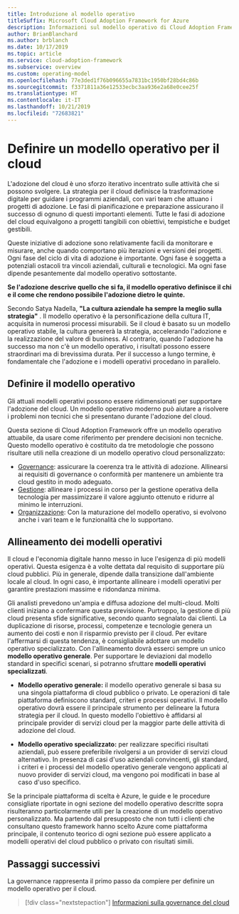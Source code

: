 ```yaml
---
title: Introduzione al modello operativo
titleSuffix: Microsoft Cloud Adoption Framework for Azure
description: Informazioni sul modello operativo di Cloud Adoption Framework.
author: BrianBlanchard
ms.author: brblanch
ms.date: 10/17/2019
ms.topic: article
ms.service: cloud-adoption-framework
ms.subservice: overview
ms.custom: operating-model
ms.openlocfilehash: 77e3ded1f76b096655a7831bc1950bf28bd4c86b
ms.sourcegitcommit: f3371811a36e12533ecbc3aa936e2a68e0cee25f
ms.translationtype: HT
ms.contentlocale: it-IT
ms.lasthandoff: 10/21/2019
ms.locfileid: "72683821"
---
```

# <a name="establish-an-operating-model-for-the-cloud"></a>Definire un modello operativo per il cloud

L'adozione del cloud è uno sforzo iterativo incentrato sulle attività che si possono svolgere. La strategia per il cloud definisce la trasformazione digitale per guidare i programmi aziendali, con vari team che attuano i progetti di adozione. Le fasi di pianificazione e preparazione assicurano il successo di ognuno di questi importanti elementi. Tutte le fasi di adozione del cloud equivalgono a progetti tangibili con obiettivi, tempistiche e budget gestibili.

Queste iniziative di adozione sono relativamente facili da monitorare e misurare, anche quando comportano più iterazioni e versioni dei progetti. Ogni fase del ciclo di vita di adozione è importante. Ogni fase è soggetta a potenziali ostacoli tra vincoli aziendali, culturali e tecnologici. Ma ogni fase dipende pesantemente dal modello operativo sottostante.

**Se l'adozione descrive quello che si fa, il modello operativo definisce il chi e il come che rendono possibile l'adozione dietro le quinte.**

Secondo Satya Nadella, **"La cultura aziendale ha sempre la meglio sulla strategia"** . Il modello operativo è la personificazione della cultura IT, acquisita in numerosi processi misurabili. Se il cloud è basato su un modello operativo stabile, la cultura genererà la strategia, accelerando l'adozione e la realizzazione del valore di business. Al contrario, quando l'adozione ha successo ma non c'è un modello operativo, i risultati possono essere straordinari ma di brevissima durata. Per il successo a lungo termine, è fondamentale che l'adozione e i modelli operativi procedano in parallelo.

## <a name="establish-your-operating-model"></a>Definire il modello operativo

Gli attuali modelli operativi possono essere ridimensionati per supportare l'adozione del cloud. Un modello operativo moderno può aiutare a risolvere i problemi non tecnici che si presentano durante l'adozione del cloud.

Questa sezione di Cloud Adoption Framework offre un modello operativo attuabile, da usare come riferimento per prendere decisioni non tecniche. Questo modello operativo è costituito da tre metodologie che possono risultare utili nella creazione di un modello operativo cloud personalizzato:

- [Governance](../govern/index.md): assicurare la coerenza tra le attività di adozione. Allinearsi ai requisiti di governance o conformità per mantenere un ambiente tra cloud gestito in modo adeguato.
- [Gestione](../manage/index.md): allineare i processi in corso per la gestione operativa della tecnologia per massimizzare il valore aggiunto ottenuto e ridurre al minimo le interruzioni.
- [Organizzazione](../organize/index.md): Con la maturazione del modello operativo, si evolvono anche i vari team e le funzionalità che lo supportano.

## <a name="aligning-operating-models"></a>Allineamento dei modelli operativi

Il cloud e l'economia digitale hanno messo in luce l'esigenza di più modelli operativi. Questa esigenza è a volte dettata dal requisito di supportare più cloud pubblici. Più in generale, dipende dalla transizione dall'ambiente locale al cloud. In ogni caso, è importante allineare i modelli operativi per garantire prestazioni massime e ridondanza minima.

Gli analisti prevedono un'ampia e diffusa adozione del multi-cloud. Molti clienti iniziano a confermare questa previsione. Purtroppo, la gestione di più cloud presenta sfide significative, secondo quanto segnalato dai clienti. La duplicazione di risorse, processi, competenze e tecnologie genera un aumento dei costi e non il risparmio previsto per il cloud. Per evitare l'affermarsi di questa tendenza, è consigliabile adottare un modello operativo specializzato. Con l'allineamento dovrà esserci sempre un unico **modello operativo generale**. Per supportare le deviazioni dal modello standard in specifici scenari, si potranno sfruttare **modelli operativi specializzati**.

- **Modello operativo generale:** il modello operativo generale si basa su una singola piattaforma di cloud pubblico o privato. Le operazioni di tale piattaforma definiscono standard, criteri e processi operativi. Il modello operativo dovrà essere il principale strumento per delineare la futura strategia per il cloud. In questo modello l'obiettivo è affidarsi al principale provider di servizi cloud per la maggior parte delle attività di adozione del cloud.

- **Modello operativo specializzato:** per realizzare specifici risultati aziendali, può essere preferibile rivolgersi a un provider di servizi cloud alternativo. In presenza di casi d'uso aziendali convincenti, gli standard, i criteri e i processi del modello operativo generale vengono applicati al nuovo provider di servizi cloud, ma vengono poi modificati in base al caso d'uso specifico.

Se la principale piattaforma di scelta è Azure, le guide e le procedure consigliate riportate in ogni sezione del modello operativo descritte sopra risulteranno particolarmente utili per la creazione di un modello operativo personalizzato. Ma partendo dal presupposto che non tutti i clienti che consultano questo framework hanno scelto Azure come piattaforma principale, il contenuto teorico di ogni sezione può essere applicato a modelli operativi del cloud pubblico o privato con risultati simili.

## <a name="next-steps"></a>Passaggi successivi

La governance rappresenta il primo passo da compiere per definire un modello operativo per il cloud.

> [!div class="nextstepaction"]
> [Informazioni sulla governance del cloud](../govern/index.md)
